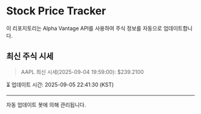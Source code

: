 
# Stock Price Tracker

이 리포지토리는 Alpha Vantage API를 사용하여 주식 정보를 자동으로 업데이트합니다.

## 최신 주식 시세
> AAPL 최신 시세(2025-09-04 19:59:00): $239.2100

⏳ 업데이트 시간: 2025-09-05 22:41:30 (KST)

---
자동 업데이트 봇에 의해 관리됩니다.
